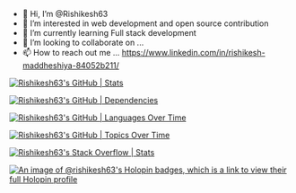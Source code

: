 - 👋 Hi, I’m @Rishikesh63
- 👀 I’m interested in web development and open source contribution 
- 🌱 I’m currently learning Full stack development 
- 💞️ I’m looking to collaborate on ...
- 📫 How to reach out me ... https://www.linkedin.com/in/rishikesh-maddheshiya-84052b211/

<!---
Rishikesh63/Rishikesh63 is a ✨ special ✨ repository because its `README.md` (this file) appears on your GitHub profile.
You can click the Preview link to take a look at your changes.
--->

[![Rishikesh63's GitHub | Stats](https://stats.quine.sh/Rishikesh63/github?theme=dark)](https://quine.sh?utm_source=widgets&utm_campaign=Rishikesh63)

[![Rishikesh63's GitHub | Dependencies](https://stats.quine.sh/Rishikesh63/dependencies?theme=dark)](https://quine.sh?utm_source=widgets&utm_campaign=Rishikesh63)

[![Rishikesh63's GitHub | Languages Over Time](https://stats.quira.sh/Rishikesh63/languages-over-time?theme=dark)](https://quira.sh?utm_source=widgets&utm_campaign=Rishikesh63)

[![Rishikesh63's GitHub | Topics Over Time](https://stats.quira.sh/Rishikesh63/topics-over-time?theme=dark)](https://quira.sh?utm_source=widgets&utm_campaign=Rishikesh63)

[![Rishikesh63's Stack Overflow | Stats](https://stats.quira.sh/Rishikesh63/stack-overflow?theme=dark)](https://quira.sh?utm_source=widgets&utm_campaign=Rishikesh63)

[![An image of @rishikesh63's Holopin badges, which is a link to view their full Holopin profile](https://holopin.me/rishikesh63)](https://holopin.io/@rishikesh63)

